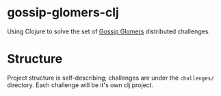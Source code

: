 # gossip-glomers-clj
Using Clojure to solve the set of [Gossip Glomers](https://fly.io/dist-sys/) distributed challenges.

# Structure
Project structure is self-describing; challenges are under the `challenges/` directory. Each challenge will be it's own clj project.

